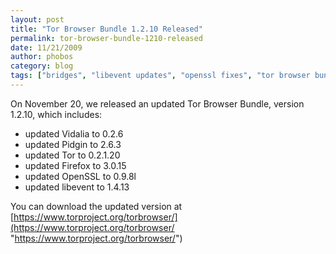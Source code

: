 ```yaml
---
layout: post
title: "Tor Browser Bundle 1.2.10 Released"
permalink: tor-browser-bundle-1210-released
date: 11/21/2009
author: phobos
category: blog
tags: ["bridges", "libevent updates", "openssl fixes", "tor browser bundle", "vidalia updates"]
---
```


On November 20, we released an updated Tor Browser Bundle, version 1.2.10, which includes:

- updated Vidalia to 0.2.6
- updated Pidgin to 2.6.3
- updated Tor to 0.2.1.20
- updated Firefox to 3.0.15
- updated OpenSSL to 0.9.8l
- updated libevent to 1.4.13

You can download the updated version at [https://www.torproject.org/torbrowser/](https://www.torproject.org/torbrowser/ "https://www.torproject.org/torbrowser/")

